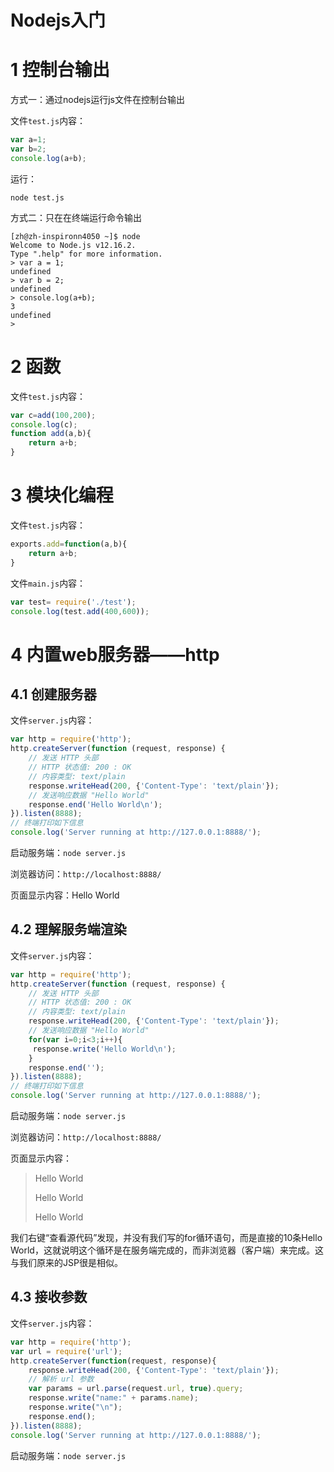 # Nodejs入门

# 1 控制台输出

方式一：通过nodejs运行js文件在控制台输出

文件`test.js`内容：

```js
var a=1;
var b=2;
console.log(a+b);
```

运行：

```shell
node test.js
```

方式二：只在在终端运行命令输出

```shell
[zh@zh-inspironn4050 ~]$ node
Welcome to Node.js v12.16.2.
Type ".help" for more information.
> var a = 1;
undefined
> var b = 2;
undefined
> console.log(a+b);
3
undefined
> 
```

# 2 函数

文件`test.js`内容：

```js
var c=add(100,200);
console.log(c);
function add(a,b){
	return a+b;
}
```

# 3 模块化编程

文件`test.js`内容：

```js
exports.add=function(a,b){
	return a+b;
}
```

文件`main.js`内容：

```js
var test= require('./test');
console.log(test.add(400,600));
```

# 4 内置web服务器——http

## 4.1 创建服务器

文件`server.js`内容：

```js
var http = require('http');
http.createServer(function (request, response) {
    // 发送 HTTP 头部
    // HTTP 状态值: 200 : OK
    // 内容类型: text/plain
    response.writeHead(200, {'Content‐Type': 'text/plain'});
    // 发送响应数据 "Hello World"
    response.end('Hello World\n');
}).listen(8888);
// 终端打印如下信息
console.log('Server running at http://127.0.0.1:8888/');
```

启动服务端：`node server.js`

浏览器访问：`http://localhost:8888/`

页面显示内容：Hello World

## 4.2 理解服务端渲染

文件`server.js`内容：

```js
var http = require('http');
http.createServer(function (request, response) {
    // 发送 HTTP 头部
    // HTTP 状态值: 200 : OK
    // 内容类型: text/plain
    response.writeHead(200, {'Content‐Type': 'text/plain'});
    // 发送响应数据 "Hello World"
    for(var i=0;i<3;i++){
   	 response.write('Hello World\n');
    } 
    response.end('');
}).listen(8888);
// 终端打印如下信息
console.log('Server running at http://127.0.0.1:8888/');
```

启动服务端：`node server.js`

浏览器访问：`http://localhost:8888/`

页面显示内容：

> Hello World
>
> Hello World
>
> Hello World

我们右键“查看源代码”发现，并没有我们写的for循环语句，而是直接的10条Hello World，这就说明这个循环是在服务端完成的，而非浏览器（客户端）来完成。这与我们原来的JSP很是相似。

## 4.3 接收参数

文件`server.js`内容：

```js
var http = require('http');
var url = require('url');
http.createServer(function(request, response){
    response.writeHead(200, {'Content‐Type': 'text/plain'});
    // 解析 url 参数
    var params = url.parse(request.url, true).query;
    response.write("name:" + params.name);
    response.write("\n");
    response.end();
}).listen(8888);
console.log('Server running at http://127.0.0.1:8888/');
```

启动服务端：`node server.js`